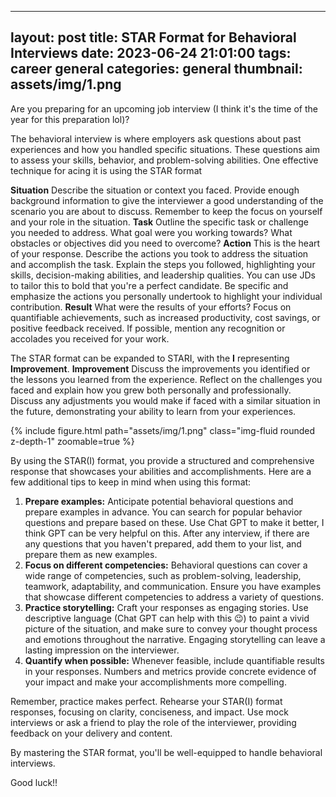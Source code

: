 
---
layout: post
title:  STAR Format for Behavioral Interviews
date: 2023-06-24 21:01:00
tags: career general
categories: general
thumbnail: assets/img/1.png
---

Are you preparing for an upcoming job interview (I think it's the time of the year for this preparation lol)? 

The behavioral interview is where employers ask questions about past experiences and how you handled specific situations. These questions aim to assess your skills, behavior, and problem-solving abilities. One effective technique for acing it is using the STAR format

**Situation** Describe the situation or context you faced. Provide enough background information to give the interviewer a good understanding of the scenario you are about to discuss. Remember to keep the focus on yourself and your role in the situation.
**Task** Outline the specific task or challenge you needed to address. What goal were you working towards? What obstacles or objectives did you need to overcome? 
**Action** This is the heart of your response. Describe the actions you took to address the situation and accomplish the task. Explain the steps you followed, highlighting your skills, decision-making abilities, and leadership qualities. You can use JDs to tailor this to bold that you're a perfect candidate. Be specific and emphasize the actions you personally undertook to highlight your individual contribution.
**Result** What were the results of your efforts? Focus on quantifiable achievements, such as increased productivity, cost savings, or positive feedback received. If possible, mention any recognition or accolades you received for your work. 

The STAR format can be expanded to STARI, with the **I** representing **Improvement**. 
**Improvement** Discuss the improvements you identified or the lessons you learned from the experience. Reflect on the challenges you faced and explain how you grew both personally and professionally. Discuss any adjustments you would make if faced with a similar situation in the future, demonstrating your ability to learn from your experiences.

<div class="row mt-3">
    <div class="col-sm mt-3 mt-md-0">
        {% include figure.html path="assets/img/1.png" class="img-fluid rounded z-depth-1" zoomable=true %}
    </div>
</div>

By using the STAR(I) format, you provide a structured and comprehensive response that showcases your abilities and accomplishments. Here are a few additional tips to keep in mind when using this format:

1. **Prepare examples:** Anticipate potential behavioral questions and prepare examples in advance. You can search for popular behavior questions and prepare based on these. Use Chat GPT to make it better, I think GPT can be very helpful on this. After any interview, if there are any questions that you haven't prepared, add them to your list, and prepare them as new examples.
2. **Focus on different competencies:** Behavioral questions can cover a wide range of competencies, such as problem-solving, leadership, teamwork, adaptability, and communication. Ensure you have examples that showcase different competencies to address a variety of questions.
3. **Practice storytelling:** Craft your responses as engaging stories. Use descriptive language (Chat GPT can help with this 😉) to paint a vivid picture of the situation, and make sure to convey your thought process and emotions throughout the narrative. Engaging storytelling can leave a lasting impression on the interviewer.
4. **Quantify when possible:** Whenever feasible, include quantifiable results in your responses. Numbers and metrics provide concrete evidence of your impact and make your accomplishments more compelling.

Remember, practice makes perfect. Rehearse your STAR(I) format responses, focusing on clarity, conciseness, and impact. Use mock interviews or ask a friend to play the role of the interviewer, providing feedback on your delivery and content.

By mastering the STAR format, you'll be well-equipped to handle behavioral interviews. 

Good luck!!
